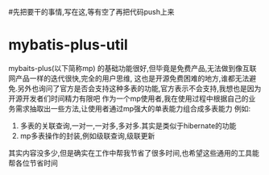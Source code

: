 #先把要干的事情,写在这,等有空了再把代码push上来
# mybatis-plus-util
mybaits-plus(以下简称mp) 的基础功能很好,但毕竟是免费产品,无法做到像互联网产品一样的迭代很快,完全的用户思维,
这也是开源免费困难的地方,谁都无法避免.另外也询问了官方是否会支持这种多表的功能,官方表示不会支持,我想也是因为开源开发者们时间精力有限吧
作为一个mp使用者,我在使用过程中根据自己的业务需求抽取出一些方法,让使用者通过mp强大的单表能力组合成多表能力
例如:
  1. 多表的关联查询,一对一,一对多,多对多.其实是类似于hibernate的功能
  2. mp多表操作的封装,例如级联查询,级联更新

其实内容没多少,但是确实在工作中帮我节省了很多时间,也希望这些通用的工具能帮各位节省时间
